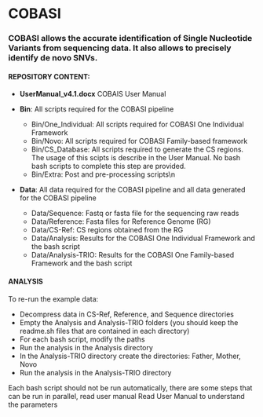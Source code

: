 # COBASI

### COBASI allows the accurate identification of Single Nucleotide Variants from sequencing data. It also allows to precisely identify de novo SNVs.

#### REPOSITORY CONTENT:

- **UserManual_v4.1.docx**	COBAIS User Manual
- **Bin**:			         All scripts required for the COBASI pipeline
    * Bin/One_Individual:	All scripts required for COBASI One Individual Framework
    * Bin/Novo:		         All scripts required for COBASI Family-based framework
    * Bin/CS_Database:	   All scripts required to generate the CS regions. The usage of this scipts is describe in the User Manual. No bash bash scripts to complete this step are provided.
    * Bin/Extra:		      Post and pre-processing scripts\n

- **Data**:			      All data required for the COBASI pipeline and all data generated for the COBASI pipeline
    * Data/Sequence:		Fastq or fasta file for the sequencing raw reads
    * Data/Reference:		Fasta files for Reference Genome (RG)
    * Data/CS-Ref:		   CS regions obtained from the RG
    * Data/Analysis:		Results for the COBASI One Individual Framework and the bash script
    * Data/Analysis-TRIO:	Results for the COBASI One Family-based Framework and the bash script

#### ANALYSIS
To re-run the example data:

- Decompress data in CS-Ref, Reference, and Sequence directories
- Empty the Analysis and Analysis-TRIO folders (you should keep the readme.sh files that are contained in each directory)
- For each bash script, modify the paths 
- Run the analysis in the Analysis directory
- In the Analysis-TRIO directory create the directories: Father, Mother, Novo
- Run the analysis in the Analysis-TRIO directory

Each bash script should not be run automatically, there are some steps that can be run in parallel, read user manual
Read User Manual to understand the parameters
